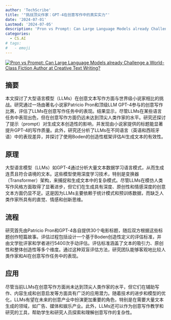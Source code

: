 ```yaml
---
author: 'TechScribe'
title: '"挑战顶尖作家：GPT-4在创意写作中的真实实力"'
date: '2024-07-01'
Lastmod: '2024-07-05'
description: 'Pron vs Prompt: Can Large Language Models already Challenge a World-Class Fiction Author at Creative Text Writing?'
categories:
  - CS.AI
# tags:
#   - emoji
---
```


[![Pron vs Prompt: Can Large Language Models already Challenge a World-Class Fiction Author at Creative Text Writing?](https://arxiv-research-1301205113.cos.ap-guangzhou.myqcloud.com/images/2407.01119v1.pdf_0.jpg)](https://arxiv.org/abs/2407.01119v1)

## 摘要

本文探讨了大型语言模型（LLMs）在创意文本写作方面与世界级小说家相比的挑战。研究通过一场由著名小说家Patricio Pron和顶级LLM GPT-4参与的创意写作比赛，评估了LLMs在创意写作任务中的表现。结果显示，尽管LLMs在某些语言任务中表现出色，但在创意写作方面仍远未达到顶尖人类作家的水平。研究还探讨了提示（prompt）对生成文本创造性的影响，并发现由小说家提供的标题能显著提升GPT-4的写作质量。此外，研究还分析了LLMs在不同语言（英语和西班牙语）中的表现差异，并探讨了使用Boden的创造性框架评估AI生成文本的有效性。<!--more-->

## 原理

大型语言模型（LLMs）如GPT-4通过分析大量文本数据学习语言模式，从而生成连贯且符合语境的文本。这些模型使用深度学习技术，特别是变换器（Transformer）架构，来捕捉和生成文本中的复杂模式。尽管LLMs在模仿人类写作风格方面取得了显著进步，但它们在生成具有深度、原创性和情感深度的创意文本方面仍显不足。这是因为LLMs主要依赖于统计模式和预训练数据，而缺乏人类作家所具有的直觉、情感和创新思维。

## 流程

研究首先由Patricio Pron和GPT-4各自提供30个电影标题，随后双方根据这些标题创作短篇故事。评估过程包括设计一个基于Boden创造性定义的评估标准，并由文学批评家和学者进行5400次手动评估。评估标准涵盖了文本的吸引力、原创性和整体创造性等多个维度。通过这种双盲评估方法，研究团队能够客观地比较人类作家和AI在创意写作任务中的表现。

## 应用

尽管当前LLMs在创意写作方面尚未达到顶尖人类作家的水平，但它们在辅助写作、内容生成和创意启发等方面具有广泛的应用潜力。随着技术的进步和模型的优化，LLMs有望在未来的创意产业中扮演更加重要的角色，特别是在需要大量文本生成的领域，如广告、媒体和娱乐产业。此外，LLMs还可以作为创意写作教学和研究的工具，帮助学生和研究人员探索和理解创意写作的复杂性。